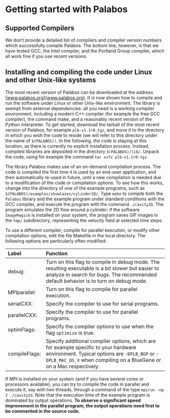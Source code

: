 # Getting started with Palabos<div id="GettingStarted"></div>
## Supported Compilers
We don’t provide a detailed list of compilers and compiler version numbers which successfully compile Palabos. The bottom line, however, is that we have tested GCC, the Intel compiler, and the Portland Group compiler, which all work fine if you use recent versions.

## Installing and compiling the code under Linux and other Unix-like systems
The most recent version of Palabos can be downloaded at the address [www.palabos.org](www.palabos.org). It is now shown how to compile and run the software under Linux or other Unix-like environment. The library is exempt from external dependencies: all you need is a working compiler environment, including a modern C++ compiler (for example the free GCC compiler), the command make, and a reasonably recent version of the Python interpreter. To get started, download the tarball of the most recent version of Palabos, for example `plb-v1.1r0.tgz`, and move it to the directory in which you wish the code to reside (we will refer to this directory under the name of `$(PALABOS))`. In the following, the code is staying at this location, as there is currently no explicit installation process. Instead, compiled libraries are deposited in the directory `$(PALABOS)/lib/`. Unpack the code, using for example the command `tar xvfz plb-v1.1r0.tgz`.

The library Palabos makes use of an on-demand compilation process. The code is compiled the first time it is used by an end-user application, and then automatically re-used in future, until a new compilation is needed due to a modification of the code or compilation options. To see how this works, change into the directory of one of the example programs, such as `$(PALABOS)/examples/showCases/cylinder2D/`. Type `make` to compile both the `Palabos` library and the example program under standard conditions with the GCC compiler, and execute the program with the command `./cavity2D`. The program simulates the 2D flow around a cylinder; if the software `ImageMagick` is installed on your system, the program saves GIF images in the `tmp/` subdirectory, representing the velocity field at selected time steps.

To use a different compiler, compile for parallel execution, or modify other compilation options, edit the file Makefile in the local directory. The following options are particularly often modified:

|Label|Function |
|:------- |:---------- |
|debug:|Turn on this flag to compile in debug mode. The resulting executable is a bit slower but easier to analyze in search for bugs. The recommended default behavior is to turn on debug mode.|
|MPIparallel:|Turn on this flag to compile for parallel execution.|
|serialCXX:|Specify the compiler to use for serial programs.|
|parallelCXX:|Specify the compiler to use for parallel programs.|
|optimFlags:|Specify the compiler options to use when the flag `optimize` is true.|
|compileFlags:|Specify additional compiler options, which are for example specific to your hardware environment. Typical options are `-DPLB_BGP` or `-DPLB_MAC_OS_X` when compiling on a BlueGene or on a Mac respectively.|

If MPI is installed on your system (and if you have several cores or processors available), you can try to compile the code in parallel and execute it, say with two threads, through a command of the type `mpirun -np 2 ./cavity2d`. Note that the execution time of the example program is dominated by output operations. **To observe a significant speed improvement in the parallel program, the output operations need first to be commented in the source code.**

